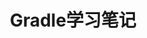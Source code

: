 ---
layout: post
title: Gradle学习笔记
category: Android
tags: Android
keywords: Android
description: 
---